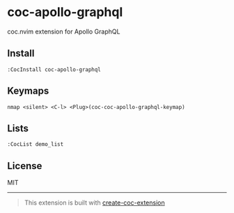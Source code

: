 # coc-apollo-graphql

coc.nvim extension for Apollo GraphQL

## Install

`:CocInstall coc-apollo-graphql`

## Keymaps

`nmap <silent> <C-l> <Plug>(coc-coc-apollo-graphql-keymap)`

## Lists

`:CocList demo_list`

## License

MIT

---

> This extension is built with [create-coc-extension](https://github.com/fannheyward/create-coc-extension)

